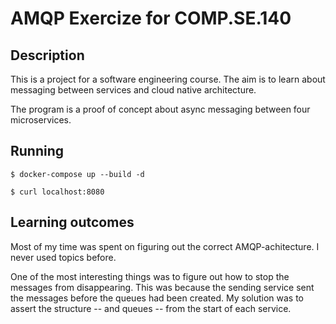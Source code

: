 # AMQP Exercize for COMP.SE.140

## Description

This is a project for a software engineering course. The aim is to learn about messaging between services and cloud native architecture.

The program is a proof of concept about async messaging between four microservices.

## Running

`$ docker-compose up --build -d`

`$ curl localhost:8080`

## Learning outcomes

Most of my time was spent on figuring out the correct AMQP-achitecture. I never used topics before.

One of the most interesting things was to figure out how to stop the messages from disappearing. This was because the sending service sent the messages before the queues had been created. My solution was to assert the structure -- and queues -- from the start of each service.
